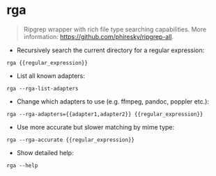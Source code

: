 # rga

> Ripgrep wrapper with rich file type searching capabilities.
> More information: <https://github.com/phiresky/ripgrep-all>.

- Recursively search the current directory for a regular expression:

`rga {{regular_expression}}`

- List all known adapters:

`rga --rga-list-adapters`

- Change which adapters to use (e.g. ffmpeg, pandoc, poppler etc.):

`rga --rga-adapters={{adapter1,adapter2}} {{regular_expression}}`

- Use more accurate but slower matching by mime type:

`rga --rga-accurate {{regular_expression}}`

- Show detailed help:

`rga --help`
